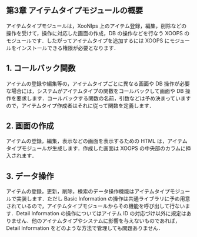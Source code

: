  <body>

 <div id="page">

 <div xmlns="http://www.w3.org/1999/xhtml" class="navheader">

 </div>

 <div xmlns="http://www.w3.org/1999/xhtml" class="chapter" lang="ja" id="itemtype" xml:lang="ja">

 <div xmlns="" class="titlepage">

 <div>

 <div>

 <h2 xmlns="http://www.w3.org/1999/xhtml" class="title"><a id="itemtype"></a>第3章 アイテムタイプモジュールの概要</h2>

 </div>

 </div>

 </div>

 <p>アイテムタイプモジュールは，<span class="application">XooNIps</span> 上のアイテム登録，編集，削除などの操作を受けて，操作に対応した画面の作成，DB の操作などを行なう <span class="application">XOOPS</span> のモジュールです．したがってアイテムタイプを追加するには <span class="application">XOOPS</span> にモジュールをインストールできる権限が必要となります．</p>

 <div class="section" lang="ja" xml:lang="ja">

 <div xmlns="" class="titlepage">

 <div>

 <div>

 <h2 xmlns="http://www.w3.org/1999/xhtml" class="title" style="clear: both"><a id="itemtype.callback"></a>1. コールバック関数</h2>

 </div>

 </div>

 </div>

 <p>アイテムの登録や編集等の，アイテムタイプごとに異なる画面や DB 操作が必要な場合には，システムがアイテムタイプの関数をコールバックして画面や DB 操作を要求します．コールバックする関数の名前，引数などは予め決まっていますので，アイテムタイプ作成者はそれに従って関数を定義します．</p>

 </div>

 <div class="section" lang="ja" xml:lang="ja">

 <div xmlns="" class="titlepage">

 <div>

 <div>

 <h2 xmlns="http://www.w3.org/1999/xhtml" class="title" style="clear: both"><a id="itemtype.view"></a>2. 画面の作成</h2>

 </div>

 </div>

 </div>

 <p>アイテムの登録，編集，表示などの画面を表示するための HTML は，アイテムタイプモジュールが生成します．作成した画面は XOOPS の中央部のカラムに挿入されます． </p>

 </div>

 <div class="section" lang="ja" xml:lang="ja">

 <div xmlns="" class="titlepage">

 <div>

 <div>

 <h2 xmlns="http://www.w3.org/1999/xhtml" class="title" style="clear: both"><a id="itemtype.op"></a>3. データ操作</h2>

 </div>

 </div>

 </div>

 <p>アイテムの登録，更新，削除，検索のデータ操作機能はアイテムタイプモジュールで実装します．ただし Basic Information の操作は共通ライブラリに予め用意されているので，アイテムタイプモジュールからその機能を呼び出して行ないます．Detail Information の操作についてはアイテム ID の対応づけ以外に規定はありません．他のアイテムタイプやシステムに影響を与えないものであれば，Detail Information をどのような方法で管理しても問題ありません．</p>

 </div>

 </div>

 <div xmlns="http://www.w3.org/1999/xhtml" class="navfooter">



 </div>

 </div>

 </body>


